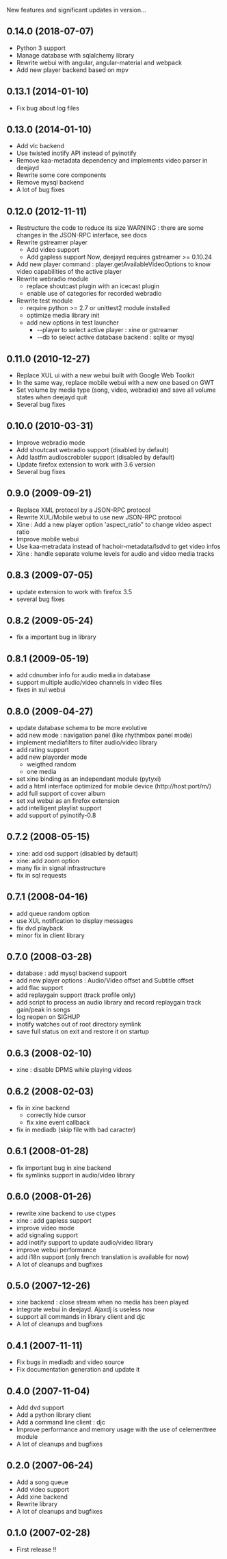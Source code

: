 
New features and significant updates in version...

0.14.0 (2018-07-07)
-------------------
  * Python 3 support
  * Manage database with sqlalchemy library
  * Rewrite webui with angular, angular-material and webpack
  * Add new player backend based on mpv

0.13.1 (2014-01-10)
-------------------
  * Fix bug about log files

0.13.0 (2014-01-10)
-------------------
  * Add vlc backend
  * Use twisted inotify API instead of pyinotify
  * Remove kaa-metadata dependency and implements video parser in deejayd
  * Rewrite some core components
  * Remove mysql backend
  * A lot of bug fixes

0.12.0 (2012-11-11)
-------------------
  * Restructure the code to reduce its size
     WARNING : there are some changes in the JSON-RPC interface, see docs
  * Rewrite gstreamer player
     * Add video support
     * Add gapless support
    Now, deejayd requires gstreamer >= 0.10.24
  * Add new player command : player.getAvailableVideoOptions to know
    video capabilities of the active player
  * Rewrite webradio module
    * replace shoutcast plugin with an icecast plugin
    * enable use of categories for recorded webradio
  * Rewrite test module
    * require python >= 2.7 or unittest2 module installed
    * optimize media library init
    * add new options in test launcher
      * --player to select active player : xine or gstreamer
      * --db to select active database backend : sqlite or mysql

0.11.0 (2010-12-27)
-------------------
  * Replace XUL ui with a new webui built with Google Web Toolkit
  * In the same way, replace mobile webui with a new one based on GWT
  * Set volume by media type (song, video, webradio) and save all volume
    states when deejayd quit
  * Several bug fixes

0.10.0 (2010-03-31)
--------------------
  * Improve webradio mode
  * Add shoutcast webradio support (disabled by default)
  * Add lastfm audioscrobbler support (disabled by default)
  * Update firefox extension to work with 3.6 version
  * Several bug fixes

0.9.0 (2009-09-21)
--------------------
  * Replace XML protocol by a JSON-RPC protocol
  * Rewrite XUL/Mobile webui to use new JSON-RPC protocol
  * Xine : Add a new player option 'aspect_ratio" to change video aspect ratio
  * Improve mobile webui
  * Use kaa-metradata instead of hachoir-metadata/lsdvd to get video infos
  * Xine : handle separate volume levels for audio and video media tracks

0.8.3 (2009-07-05)
--------------------
  * update extension to work with firefox 3.5
  * several bug fixes

0.8.2 (2009-05-24)
--------------------
  * fix a important bug in library

0.8.1 (2009-05-19)
--------------------
  * add cdnumber info for audio media in database
  * support multiple audio/video channels in video files
  * fixes in xul webui

0.8.0 (2009-04-27)
--------------------
  * update database schema to be more evolutive
  * add new mode : navigation panel (like rhythmbox panel mode)
  * implement mediafilters to filter audio/video library
  * add rating support
  * add new playorder mode
    * weigthed random
    * one media
  * set xine binding as an independant module (pytyxi)
  * add a html interface optimized for mobile device (http://host:port/m/)
  * add full support of cover album
  * set xul webui as an firefox extension
  * add intelligent playlist support
  * add support of pyinotify-0.8

0.7.2 (2008-05-15)
--------------------
  * xine: add osd support (disabled by default)
  * xine: add zoom option
  * many fix in signal infrastructure
  * fix in sql requests

0.7.1 (2008-04-16)
--------------------
  * add queue random option
  * use XUL notification to display messages
  * fix dvd playback
  * minor fix in client library

0.7.0 (2008-03-28)
--------------------
  * database : add mysql backend support
  * add new player options : Audio/Video offset and Subtitle offset
  * add flac support
  * add replaygain support (track profile only)
  * add script to process an audio library and
    record replaygain track gain/peak in songs
  * log reopen on SIGHUP
  * inotify watches out of root directory symlink
  * save full status on exit and restore it on startup

0.6.3 (2008-02-10)
--------------------
  * xine : disable DPMS while playing videos

0.6.2 (2008-02-03)
--------------------
  * fix in xine backend
    * correctly hide cursor
    * fix xine event callback
  * fix in mediadb (skip file with bad caracter)

0.6.1 (2008-01-28)
--------------------
  * fix important bug in xine backend
  * fix symlinks support in audio/video library

0.6.0 (2008-01-26)
--------------------
  * rewrite xine backend to use ctypes
  * xine : add gapless support
  * improve video mode
  * add signaling support
  * add inotify support to update audio/video library
  * improve webui performance
  * add i18n support (only french translation is available for now)
  * A lot of cleanups and bugfixes

0.5.0 (2007-12-26)
------------------
  * xine backend : close stream when no media has been played
  * integrate webui in deejayd. Ajaxdj is useless now
  * support all commands in library client and djc
  * A lot of cleanups and bugfixes

0.4.1 (2007-11-11)
------------------
  * Fix bugs in mediadb and video source
  * Fix documentation generation and update it

0.4.0 (2007-11-04)
------------------
  * Add dvd support
  * Add a python library client
  * Add a command line client : djc
  * Improve performance and memory usage with the use of celementtree module
  * A lot of cleanups and bugfixes

0.2.0 (2007-06-24)
------------------
  * Add a song queue
  * Add video support
  * Add xine backend
  * Rewrite library
  * A lot of cleanups and bugfixes

0.1.0 (2007-02-28)
------------------
  * First release !!
